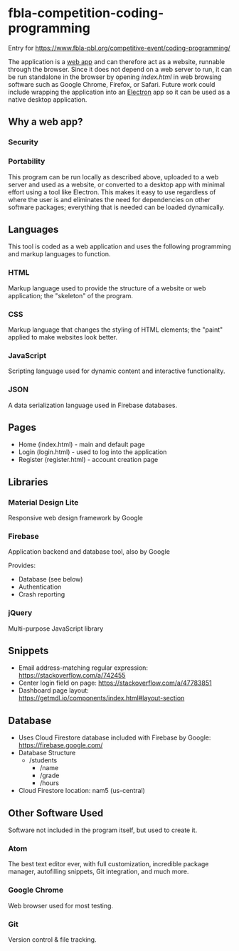 # fbla-competition-coding-programming
 Entry for https://www.fbla-pbl.org/competitive-event/coding-programming/

The application is a [web app](https://en.wikipedia.org/wiki/Web_application) and can therefore act as a website, runnable through the browser. Since it does not depend on a web server to run, it can be run standalone in the browser by opening *index.html* in web browsing software such as Google Chrome, Firefox, or Safari. Future work could include wrapping the application into an [Electron](https://electronjs.org/) app so it can be used as a native desktop application.

## Why a web app?

### Security

### Portability
This program can be run locally as described above, uploaded to a web server and used as a website, or converted to a desktop app with minimal effort using a tool like Electron. This makes it easy to use regardless of where the user is and eliminates the need for dependencies on other software packages; everything that is needed can be loaded dynamically.

## Languages

This tool is coded as a web application and uses the following programming and markup languages to function.

### HTML
Markup language used to provide the structure of a website or web application; the "skeleton" of the program.

### CSS
Markup language that changes the styling of HTML elements; the "paint" applied to make websites look better.

### JavaScript
Scripting language used for dynamic content and interactive functionality.

### JSON
A data serialization language used in Firebase databases.

## Pages

 - Home (index.html) - main and default page
 - Login (login.html) - used to log into the application
 - Register (register.html) - account creation page

## Libraries

### Material Design Lite
Responsive web design framework by Google

### Firebase
Application backend and database tool, also by Google

Provides:
- Database (see below)
- Authentication
- Crash reporting

### jQuery
Multi-purpose JavaScript library

## Snippets

 - Email address-matching regular expression: https://stackoverflow.com/a/742455
 - Center login field on page: https://stackoverflow.com/a/47783851
 - Dashboard page layout: https://getmdl.io/components/index.html#layout-section

## Database

 - Uses Cloud Firestore database included with Firebase by Google: https://firebase.google.com/
 - Database Structure
   - /students
     - /name
     - /grade
     - /hours
 - Cloud Firestore location: nam5 (us-central)

## Other Software Used

Software not included in the program itself, but used to create it.

### Atom

The best text editor ever, with full customization, incredible package manager, autofilling snippets, Git integration, and much more.

### Google Chrome

Web browser used for most testing.

### Git

Version control & file tracking.
